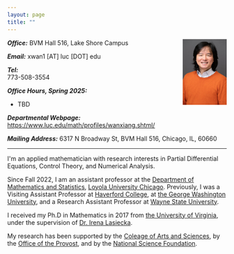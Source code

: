 ```yaml
---
layout: page
title: ""
---
```


<!---
<link rel="shortcut icon" type="image/x-icon" href="./pic/favicon.ico?">
--->


<img style="float: right; margin:2% 0%; margin-top: 0" src="/pic/Xiang_JMM_2025.jpg" alt = "Xiang Wan Profile" width = "20%">

**_Office:_**
BVM Hall 516, Lake Shore Campus

**_Email:_**
xwan1 [AT] luc [DOT] edu 

**_Tel:_**	
773-508-3554 

**_Office Hours, Spring 2025:_**
- TBD

**_Departmental Webpage:_**
[<u>https://www.luc.edu/math/profiles/wanxiang.shtml/</u>](https://www.luc.edu/math/profiles/wanxiang.shtml)

**_Mailing Address:_**
6317 N Broadway St, BVM Hall 516, Chicago, IL, 60660

***

I'm an applied mathematician with research interests in Partial Differential Equations, Control Theory, and Numerical Analysis. 

Since Fall 2022, I am an assistant professor at the [Department of Mathematics and Statistics](https://www.luc.edu/math/index.shtml), [Loyola University Chicago](https://www.luc.edu/). 
Previously, I was a Visiting Assistant Professor at [Haverford College](https://www.haverford.edu/mathematics-and-statistics), at [the George Washington University](https://math.columbian.gwu.edu/), and a Research Assistant Professor at [Wayne State University](https://clas.wayne.edu/math).

I received my Ph.D in Mathematics in 2017 from [the University of Virginia](https://math.virginia.edu/), under the supervision of [Dr. Irena Lasiecka](https://math.virginia.edu/people/il2v/).

My research has been supported by the [Coleage of Arts and Sciences](https://www.luc.edu/cas/), by the [Office of the Provost](https://www.luc.edu/academicaffairs/index.shtml), and by the [National Science Foundation](https://www.nsf.gov/).
